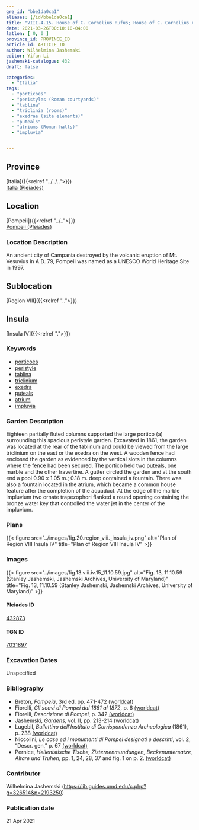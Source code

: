 ```yaml
---
gre_id: "bbe1da0ca1"
aliases: [/id/bbe1da0ca1]
title: "VIII.4.15. House of C. Cornelius Rufus; House of C. Cornelius Adiutor"
date: 2021-03-26T00:10:10-04:00
latlon: [ 0, 0 ]
province_id: PROVINCE_ID
article_id: ARTICLE_ID
author: Wilhelmina Jashemski
editor: Yifan Li
jashemski-catalogue: 432
draft: false

categories:
  - "Italia"
tags:
  - "porticoes"
  - "peristyles (Roman courtyards)"
  - "tablina"
  - "triclinia (rooms)"
  - "exedrae (site elements)"
  - "puteals"
  - "atriums (Roman halls)"
  - "impluvia"


---
```


## Province
[Italia]({{<relref "../../..">}}) \
[Italia (Pleiades)](https://pleiades.stoa.org/places/1052)

## Location
[Pompeii]({{<relref "../..">}}) \
[Pompeii (Pleiades)](https://pleiades.stoa.org/places/433032)

### Location Description
An ancient city of Campania destroyed by the volcanic eruption of Mt. Vesuvius in A.D. 79, Pompeii was named as a UNESCO World Heritage Site in 1997.

## Sublocation
[Region VIII]({{<relref "..">}})

## Insula
[Insula IV]({{<relref ".">}})

### Keywords
 - [porticoes](http://vocab.getty.edu/page/aat/300004145)
 - [peristyle](http://vocab.getty.edu/page/aat/300080971)
 - [tablina](http://vocab.getty.edu/page/aat/300004180)
 - [triclinium](http://vocab.getty.edu/page/aat/300004359)
 - [exedra](http://vocab.getty.edu/page/aat/300004014)
 - [puteals](http://vocab.getty.edu/page/aat/300443458)
 - [atrium](http://vocab.getty.edu/page/aat/300004097)
 - [impluvia](http://vocab.getty.edu/page/aat/300129867)

### Garden Description
Eighteen partially fluted columns supported the large portico (a) surrounding this spacious peristyle garden. Excavated in 1861, the garden was located at the rear of the tablinum and could be viewed from the large triclinium on the east or the exedra on the west. A wooden fence had enclosed the garden as evidenced by the vertical slots in the columns where the fence had been secured. The portico held two puteals, one marble and the other travertine. A gutter circled the garden and at the south end a pool 0.90 x 1.05 m.; 0.18 m. deep contained a fountain.  There was also a fountain located in the atrium, which became a common house feature after the completion of the aquaduct. At the edge of the marble impluvium two ornate trapezophori flanked a round opening containing the bronze water key that controlled the water jet in the center of the impluvium.

### Plans
{{< figure src="../images/fig.20.region_viii._insula_iv.png" alt="Plan of Region VIII Insula IV" title="Plan of Region VIII Insula IV" >}}

### Images
{{< figure src="../images/fig.13.viii.iv.15_11.10.59.jpg" alt="Fig. 13, 11.10.59 (Stanley Jashemski, Jashemski Archives, University of Maryland)" title="Fig. 13, 11.10.59 (Stanley Jashemski, Jashemski Archives, University of Maryland)" >}}

#### Pleiades ID
[432873](https://pleiades.stoa.org/places/538911200)

#### TGN ID
[7031897](http://vocab.getty.edu/page/tgn/2053030)

###  Excavation Dates
Unspecified

### Bibliography
* Breton, *Pompeia*, 3rd ed. pp. 471-472 [(worldcat)](http://www.worldcat.org/oclc/894211341)
* Fiorelli, *Gli scavi di Pompei dal 1861 al 1872*, p. 6 [(worldcat)](http://www.worldcat.org/oclc/65043382)
* Fiorelli, *Descrizione di Pompei*, p. 342 [(worldcat)](http://www.worldcat.org/oclc/252039996)
* Jashemski, *Gardens*, vol. II, pp. 213-214 [(worldcat)](http://www.worldcat.org/oclc/1113367431)
* Lugebil, *Bullettino dell'Instituto di Corrispondenza Archeologica* (1861), p. 238 [(worldcat)](http://www.worldcat.org/oclc/823239162)
* Niccolini, *Le case ed i monumenti di Pompei designati e descritti*, vol. 2, “Descr. gen,” p. 67 [(worldcat)](http://www.worldcat.org/oclc/906755593)
* Pernice, *Hellenistische Tische, Zisternenmundungen, Beckenuntersatze, Altare und Truhen*, pp. 1, 24, 28, 37 and fig. 1 on p. 2. [(worldcat)](http://www.worldcat.org/oclc/680390526)

### Contributor
Wilhelmina Jashemski (https://lib.guides.umd.edu/c.php?g=326514&p=2193250)

### Publication date

21 Apr 2021
